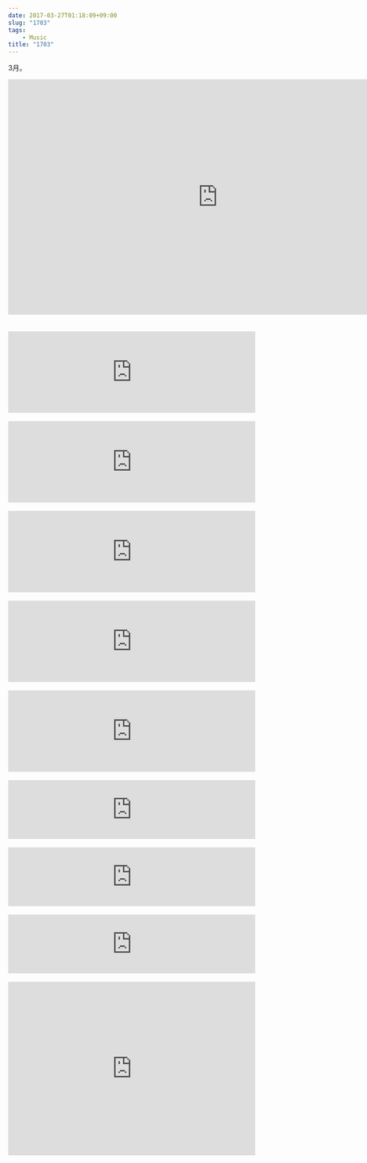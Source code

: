 ```yaml
---
date: 2017-03-27T01:18:09+09:00
slug: "1703"
tags:
    - Music
title: "1703"
---
```

3月。

<!--more-->
<div class="youtube"><iframe width="853" height="480" src="https://www.youtube.com/embed/TyOVX8EMnwA" frameborder="0" allowfullscreen></iframe></div>
<br><br>
<iframe width="100%" height="166" scrolling="no" frameborder="no" src="https://w.soundcloud.com/player/?url=https%3A//api.soundcloud.com/tracks/308011003&amp;color=ff5500&amp;auto_play=false&amp;hide_related=false&amp;show_comments=true&amp;show_user=true&amp;show_reposts=false"></iframe>
<br><br>
<iframe width="100%" height="166" scrolling="no" frameborder="no" src="https://w.soundcloud.com/player/?url=https%3A//api.soundcloud.com/tracks/313212881&amp;color=ff5500&amp;auto_play=false&amp;hide_related=false&amp;show_comments=true&amp;show_user=true&amp;show_reposts=false"></iframe>
<br><br>
<iframe width="100%" height="166" scrolling="no" frameborder="no" src="https://w.soundcloud.com/player/?url=https%3A//api.soundcloud.com/tracks/312895330&amp;color=ff5500&amp;auto_play=false&amp;hide_related=false&amp;show_comments=true&amp;show_user=true&amp;show_reposts=false"></iframe>
<br><br>
<iframe width="100%" height="166" scrolling="no" frameborder="no" src="https://w.soundcloud.com/player/?url=https%3A//api.soundcloud.com/tracks/312524448&amp;color=ff5500&amp;auto_play=false&amp;hide_related=false&amp;show_comments=true&amp;show_user=true&amp;show_reposts=false"></iframe>
<br><br>
<iframe width="100%" height="166" scrolling="no" frameborder="no" src="https://w.soundcloud.com/player/?url=https%3A//api.soundcloud.com/tracks/314240120&amp;color=ff5500&amp;auto_play=false&amp;hide_related=false&amp;show_comments=true&amp;show_user=true&amp;show_reposts=false"></iframe>
<br><br>
<iframe style="border: 0; width: 100%; height: 120px;" src="https://bandcamp.com/EmbeddedPlayer/album=1955454133/size=large/bgcol=ffffff/linkcol=0687f5/tracklist=false/artwork=small/transparent=true/" seamless><a href="http://vulfpeck.bandcamp.com/album/the-beautiful-game">The Beautiful Game by Vulfpeck</a></iframe>
<br><br>
<iframe style="border: 0; width: 100%; height: 120px;" src="https://bandcamp.com/EmbeddedPlayer/album=1193293262/size=large/bgcol=ffffff/linkcol=0687f5/tracklist=false/artwork=small/transparent=true/" seamless><a href="http://occultresearch.bandcamp.com/album/baklava">Baklava by zvλd</a></iframe>
<br><br>
<iframe style="border: 0; width: 100%; height: 120px;" src="https://bandcamp.com/EmbeddedPlayer/album=2903827455/size=large/bgcol=ffffff/linkcol=0687f5/tracklist=false/artwork=small/transparent=true/" seamless><a href="http://hanshiro.bandcamp.com/album/after-school">After School by Hanshiro</a></iframe>
<br><br>
<iframe src="https://embed.awa.fm/track/43bd01d70b9cd47cd040/?t=1489503602" width="100%" height="354" frameborder="0" allowtransparency="true"></iframe>
